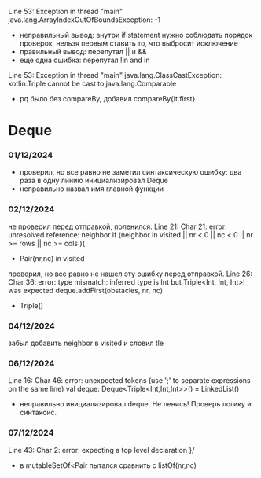 Line 53: Exception in thread "main" 
java.lang.ArrayIndexOutOfBoundsException: -1
- неправильный вывод: внутри if statement нужно соблюдать порядок проверок,
нельзя первым ставить то, что выбросит исключение
- правильный вывод: перепутал || и &&
- еще одна ошибка: перепутал !in and in

Line 53: Exception in thread "main" java.lang.ClassCastException:
kotlin.Triple cannot be cast to java.lang.Comparable
- pq было без compareBy, добавил compareBy{it.first}

# Deque
### 01/12/2024
- проверил, но все равно не заметил синтаксическую ошибку: два раза в одну линию инициализировал
 Deque
- неправильно назвал имя главной функции

### 02/12/2024
не проверил перед отправкой, поленился. Line 21: Char 21: error: unresolved reference: neighbor
if (neighbor in visited || nr < 0 || nc < 0 || nr >= rows || nc >= cols ){
- Pair(nr,nc) in visited

проверил, но все равно не нашел эту ошибку перед отправкой. Line 26: Char 36: error: type 
mismatch: inferred type is Int but Triple<Int, Int, Int>! was expected deque.addFirst(obstacles, nr, nc)
- Triple() 
### 04/12/2024
забыл добавить neighbor в visited и словил tle

### 06/12/2024
Line 16: Char 46: error: unexpected tokens (use ';' to separate expressions on the same line)
val deque: Deque<Triple<Int,Int,Int>>() = LinkedList()
- неправильно инициализировал deque. Не ленись! Проверь логику и синтаксис.

### 07/12/2024
Line 43: Char 2: error: expecting a top level declaration
}/
- в mutableSetOf<Pair пытался сравнить с listOf(nr,nc)